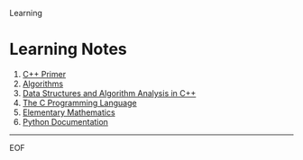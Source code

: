 Learning

Learning Notes
================================================================================

1. [C++ Primer](https://github.com/alaxion/Learning/tree/master/CppPrimer)
2. [Algorithms](https://github.com/alaxion/Learning/tree/master/Algorithms)
3. [Data Structures and Algorithm Analysis in C++](https://github.com/alaxion/Learning/tree/master/DataStructuresAlgorithmAnalysis)
4. [The C Programming Language](https://github.com/alaxion/Learning/tree/master/TheCProgrammingLanguage)
5. [Elementary Mathematics](https://github.com/alaxion/Learning/tree/master/ElementaryMathematics)
6. [Python Documentation](https://github.com/alaxion/Learning/tree/master/PythonDocumentation)

--------------------------------------------------------------------------------

EOF
